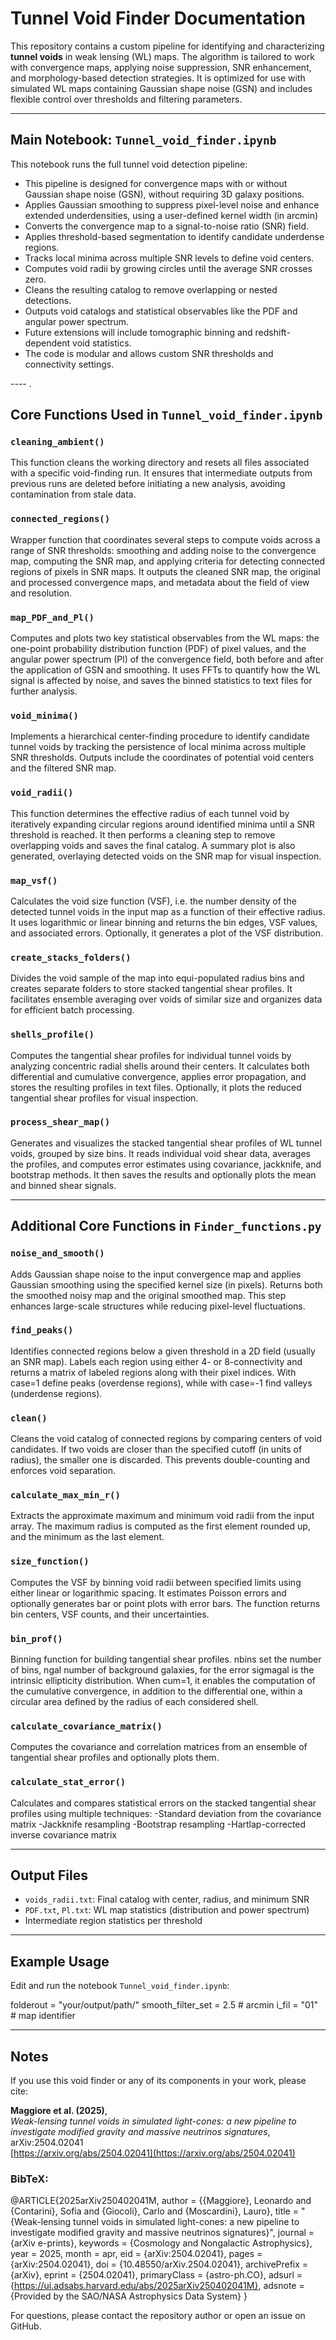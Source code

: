 # Tunnel Void Finder Documentation

This repository contains a custom pipeline for identifying and characterizing **tunnel voids** in weak lensing (WL) maps. The algorithm is tailored to work with convergence maps, applying noise suppression, SNR enhancement, and morphology-based detection strategies. It is optimized for use with simulated WL maps containing Gaussian shape noise (GSN) and includes flexible control over thresholds and filtering parameters.

---

## Main Notebook: `Tunnel_void_finder.ipynb`

This notebook runs the full tunnel void detection pipeline:

- This pipeline is designed for convergence maps with or without Gaussian shape noise (GSN), without requiring 3D galaxy positions.
- Applies Gaussian smoothing to suppress pixel-level noise and enhance extended underdensities, using a user-defined kernel width (in arcmin)
- Converts the convergence map to a signal-to-noise ratio (SNR) field.
- Applies threshold-based segmentation to identify candidate underdense regions.
- Tracks local minima across multiple SNR levels to define void centers.
- Computes void radii by growing circles until the average SNR crosses zero.
- Cleans the resulting catalog to remove overlapping or nested detections.
- Outputs void catalogs and statistical observables like the PDF and angular power spectrum.
- Future extensions will include tomographic binning and redshift-dependent void statistics.
- The code is modular and allows custom SNR thresholds and connectivity settings.

---- .

## Core Functions Used in `Tunnel_void_finder.ipynb`

### `cleaning_ambient()`
This function cleans the working directory and resets all files associated with a specific void-finding run. It ensures that intermediate outputs from previous runs are deleted before initiating a new analysis, avoiding contamination from stale data.

### `connected_regions()`
Wrapper function that coordinates several steps to compute voids across a range of SNR thresholds: smoothing and adding noise to the convergence map, computing the SNR map, and applying criteria for detecting connected regions of pixels in SNR maps. It outputs the cleaned SNR map, the original and processed convergence maps, and metadata about the field of view and resolution.

### `map_PDF_and_Pl()`
Computes and plots two key statistical observables from the WL maps: the one-point probability distribution function (PDF) of pixel values, and the angular power spectrum (Pl) of the convergence field, both before and after the application of GSN and smoothing. It uses FFTs to quantify how the WL signal is affected by noise, and saves the binned statistics to text files for further analysis.

### `void_minima()`
Implements a hierarchical center-finding procedure to identify candidate tunnel voids by tracking the persistence of local minima across multiple SNR thresholds. Outputs include the coordinates of potential void centers and the filtered SNR map.

### `void_radii()`
This function determines the effective radius of each tunnel void by iteratively expanding circular regions around identified minima until a SNR threshold is reached. It then performs a cleaning step to remove overlapping voids and saves the final catalog. A summary plot is also generated, overlaying detected voids on the SNR map for visual inspection.

### `map_vsf()`
Calculates the void size function (VSF), i.e. the number density of the detected tunnel voids in the input map as a function of their effective radius. It uses logarithmic or linear binning and returns the bin edges, VSF values, and associated errors. Optionally, it generates a plot of the VSF distribution. 

### `create_stacks_folders()`
Divides the void sample of the map into equi-populated radius bins and creates separate folders to store stacked tangential shear profiles. It facilitates ensemble averaging over voids of similar size and organizes data for efficient batch processing.

### `shells_profile()`
Computes the tangential shear profiles for individual tunnel voids by analyzing concentric radial shells around their centers. It calculates both differential and cumulative convergence, applies error propagation, and stores the resulting profiles in text files. Optionally, it plots the reduced tangential shear profiles for visual inspection.

### `process_shear_map()`
Generates and visualizes the stacked tangential shear profiles of WL tunnel voids, grouped by size bins. It reads individual void shear data, averages the profiles, and computes error estimates using covariance, jackknife, and bootstrap methods. It then saves the results and optionally plots the mean and binned shear signals.

---

## Additional Core Functions in `Finder_functions.py`

### `noise_and_smooth()`
Adds Gaussian shape noise to the input convergence map and applies Gaussian smoothing using the specified kernel size (in pixels). Returns both the smoothed noisy map and the original smoothed map. This step enhances large-scale structures while reducing pixel-level fluctuations.

### `find_peaks()`
Identifies connected regions below a given threshold in a 2D field (usually an SNR map). Labels each region using either 4- or 8-connectivity and returns a matrix of labeled regions along with their pixel indices. With case=1 define peaks (overdense regions), while with case=-1 find valleys (underdense regions).

### `clean()`
Cleans the void catalog of connected regions by comparing centers of void candidates. If two voids are closer than the specified cutoff (in units of radius), the smaller one is discarded. This prevents double-counting and enforces void separation.

### `calculate_max_min_r()`
Extracts the approximate maximum and minimum void radii from the input array. The maximum radius is computed as the first element rounded up, and the minimum as the last element.

### `size_function()`
Computes the VSF by binning void radii between specified limits using either linear or logarithmic spacing. It estimates Poisson errors and optionally generates bar or point plots with error bars. The function returns bin centers, VSF counts, and their uncertainties.

### `bin_prof()`
Binning function for building tangential shear profiles. nbins set the number of bins, ngal number of background galaxies, for the error sigmagal is the intrinsic ellipticity distribution. When cum=1, it enables the computation of the cumulative convergence, in addition to the differential one, within a circular area defined by the radius of each considered shell.

### `calculate_covariance_matrix()`
Computes the covariance and correlation matrices from an ensemble of tangential shear profiles and optionally plots them.

### `calculate_stat_error()`
Calculates and compares statistical errors on the stacked tangential shear profiles using multiple techniques:
-Standard deviation from the covariance matrix
-Jackknife resampling
-Bootstrap resampling
-Hartlap-corrected inverse covariance matrix

---

## Output Files

- `voids_radii.txt`: Final catalog with center, radius, and minimum SNR
- `PDF.txt`, `Pl.txt`: WL map statistics (distribution and power spectrum)
- Intermediate region statistics per threshold

---

## Example Usage

Edit and run the notebook `Tunnel_void_finder.ipynb`:

folderout = "your/output/path/"
smooth_filter_set = 2.5  # arcmin
i_fil = "01"            # map identifier

---

## Notes

If you use this void finder or any of its components in your work, please cite:

**Maggiore et al. (2025)**,  
*Weak-lensing tunnel voids in simulated light-cones: a new pipeline to investigate modified gravity and massive neutrinos signatures*,  
arXiv:2504.02041  
[https://arxiv.org/abs/2504.02041](https://arxiv.org/abs/2504.02041)

### BibTeX:

@ARTICLE{2025arXiv250402041M,
       author = {{Maggiore}, Leonardo and {Contarini}, Sofia and {Giocoli}, Carlo and {Moscardini}, Lauro},
        title = "{Weak-lensing tunnel voids in simulated light-cones: a new pipeline to investigate modified gravity and massive neutrinos signatures}",
      journal = {arXiv e-prints},
     keywords = {Cosmology and Nongalactic Astrophysics},
         year = 2025,
        month = apr,
          eid = {arXiv:2504.02041},
        pages = {arXiv:2504.02041},
          doi = {10.48550/arXiv.2504.02041},
archivePrefix = {arXiv},
       eprint = {2504.02041},
 primaryClass = {astro-ph.CO},
       adsurl = {https://ui.adsabs.harvard.edu/abs/2025arXiv250402041M},
      adsnote = {Provided by the SAO/NASA Astrophysics Data System}
}


For questions, please contact the repository author or open an issue on GitHub.